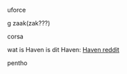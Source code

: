 uforce

g zaak(zak???)

corsa

wat is Haven
is dit Haven: [Haven reddit](https://www.reddit.com/r/selfhosted/comments/1htsojh/trying_to_get_a_dockercompose_and_umbrelapp_for/)

pentho

